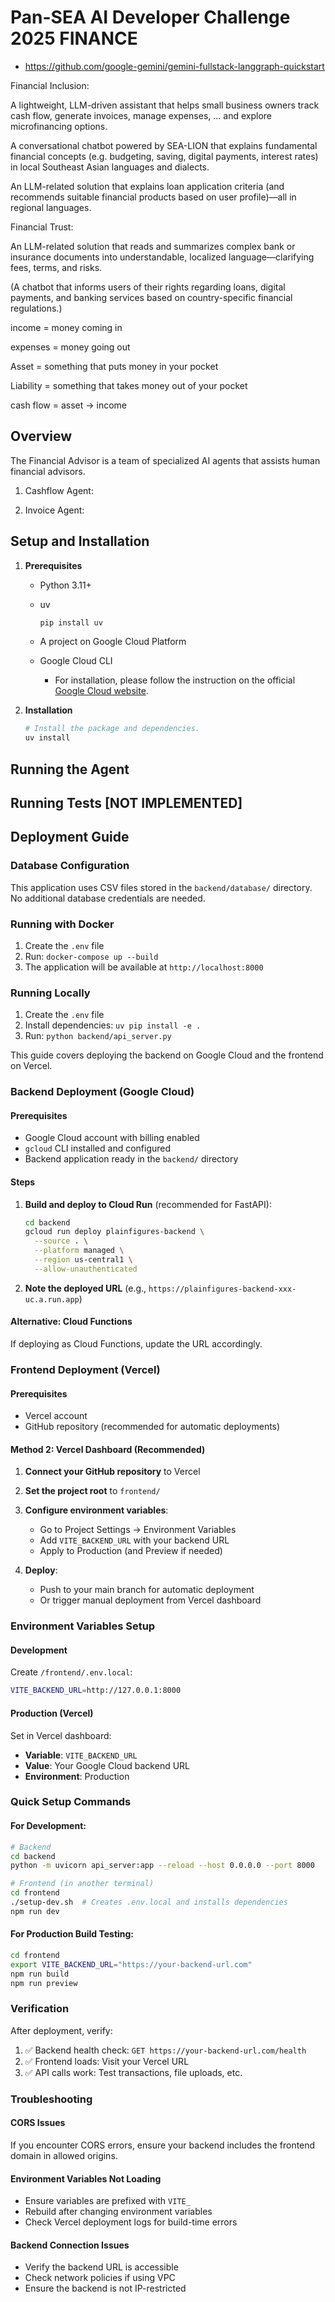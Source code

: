 # Pan-SEA AI Developer Challenge 2025 FINANCE

- https://github.com/google-gemini/gemini-fullstack-langgraph-quickstart

Financial Inclusion:

A lightweight, LLM-driven assistant that helps small business owners track cash flow, generate invoices, manage expenses, ... and explore microfinancing options.

A conversational chatbot powered by SEA-LION that explains fundamental financial concepts (e.g. budgeting, saving, digital payments, interest rates) in local Southeast Asian languages and dialects.

An LLM-related solution that explains loan application criteria (and recommends suitable financial products based on user profile)—all in regional languages.

Financial Trust:

An LLM-related solution that reads and summarizes complex bank or insurance documents into understandable, localized language—clarifying fees, terms, and risks.

(A chatbot that informs users of their rights regarding loans, digital payments, and banking services based on country-specific financial regulations.)

income = money coming in

expenses = money going out

Asset = something that puts money in your pocket

Liability = something that takes money out of your pocket

cash flow = asset -> income

## Overview

The Financial Advisor is a team of specialized AI agents that assists human financial advisors.

1. Cashflow Agent: 

2. Invoice Agent: 

## Setup and Installation

1.  **Prerequisites**

    *   Python 3.11+
    *   uv

        ```bash
        pip install uv
        ```

    * A project on Google Cloud Platform
    * Google Cloud CLI
        *   For installation, please follow the instruction on the official
            [Google Cloud website](https://cloud.google.com/sdk/docs/install).

2.  **Installation**

    ```bash
    # Install the package and dependencies.
    uv install
    ```


## Running the Agent

## Running Tests [NOT IMPLEMENTED]

## Deployment Guide

### Database Configuration

This application uses CSV files stored in the `backend/database/` directory. No additional database credentials are needed.

### Running with Docker

1. Create the `.env` file
2. Run: `docker-compose up --build`
3. The application will be available at `http://localhost:8000`

### Running Locally

1. Create the `.env` file
2. Install dependencies: `uv pip install -e .`
3. Run: `python backend/api_server.py`

This guide covers deploying the backend on Google Cloud and the frontend on Vercel.

### Backend Deployment (Google Cloud)

#### Prerequisites
- Google Cloud account with billing enabled
- `gcloud` CLI installed and configured
- Backend application ready in the `backend/` directory

#### Steps
1. **Build and deploy to Cloud Run** (recommended for FastAPI):
   ```bash
   cd backend
   gcloud run deploy plainfigures-backend \
     --source . \
     --platform managed \
     --region us-central1 \
     --allow-unauthenticated
   ```

2. **Note the deployed URL** (e.g., `https://plainfigures-backend-xxx-uc.a.run.app`)

#### Alternative: Cloud Functions
If deploying as Cloud Functions, update the URL accordingly.

### Frontend Deployment (Vercel)

#### Prerequisites
- Vercel account
- GitHub repository (recommended for automatic deployments)

#### Method 2: Vercel Dashboard (Recommended)
1. **Connect your GitHub repository** to Vercel
2. **Set the project root** to `frontend/`
3. **Configure environment variables**:
   - Go to Project Settings → Environment Variables
   - Add `VITE_BACKEND_URL` with your backend URL
   - Apply to Production (and Preview if needed)

4. **Deploy**:
   - Push to your main branch for automatic deployment
   - Or trigger manual deployment from Vercel dashboard

### Environment Variables Setup

#### Development
Create `/frontend/.env.local`:
```bash
VITE_BACKEND_URL=http://127.0.0.1:8000
```

#### Production (Vercel)
Set in Vercel dashboard:
- **Variable**: `VITE_BACKEND_URL`
- **Value**: Your Google Cloud backend URL
- **Environment**: Production

### Quick Setup Commands

#### For Development:
```bash
# Backend
cd backend
python -m uvicorn api_server:app --reload --host 0.0.0.0 --port 8000

# Frontend (in another terminal)
cd frontend
./setup-dev.sh  # Creates .env.local and installs dependencies
npm run dev
```

#### For Production Build Testing:
```bash
cd frontend
export VITE_BACKEND_URL="https://your-backend-url.com"
npm run build
npm run preview
```

### Verification

After deployment, verify:
1. ✅ Backend health check: `GET https://your-backend-url.com/health`
2. ✅ Frontend loads: Visit your Vercel URL
3. ✅ API calls work: Test transactions, file uploads, etc.

### Troubleshooting

#### CORS Issues
If you encounter CORS errors, ensure your backend includes the frontend domain in allowed origins.

#### Environment Variables Not Loading
- Ensure variables are prefixed with `VITE_`
- Rebuild after changing environment variables
- Check Vercel deployment logs for build-time errors

#### Backend Connection Issues
- Verify the backend URL is accessible
- Check network policies if using VPC
- Ensure the backend is not IP-restricted
